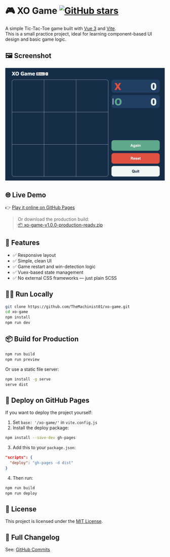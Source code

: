 # 🎮 XO Game [![GitHub stars](https://img.shields.io/github/stars/TheMachinist01/xo-game?style=social)](https://github.com/TheMachinist01/xo-game/stargazers)
A simple Tic-Tac-Toe game built with [Vue 3](https://vuejs.org/) and [Vite](https://vitejs.dev/).  
This is a small practice project, ideal for learning component-based UI design and basic game logic.

## 🖼️ Screenshot
![Screenshot](./public/Screenshot.png)

## 🌐 Live Demo
👉 [Play it online on GitHub Pages](https://themachinist01.github.io/xo-game/)

> Or download the production build:  
> [📦 xo-game-v1.0.0-production-ready.zip](https://github.com/TheMachinist01/xo-game/releases/download/v1.0.0/xo-game-v1.0.0-production-ready.zip)

## 🚀 Features
- ✅ Responsive layout
- ✅ Simple, clean UI
- ✅ Game restart and win-detection logic
- ✅ Vuex-based state management
- ✅ No external CSS frameworks — just plain SCSS

## 🧑‍💻 Run Locally
```bash
git clone https://github.com/TheMachinist01/xo-game.git
cd xo-game
npm install
npm run dev
```

## 📦 Build for Production
```bash
npm run build
npm run preview
```
Or use a static file server:
```bash
npm install -g serve
serve dist
```

## 🚀 Deploy on GitHub Pages
If you want to deploy the project yourself:
1. Set `base: '/xo-game/'` in `vite.config.js`
2. Install the deploy package:
```bash
npm install --save-dev gh-pages
```
3. Add this to your `package.json`:
```json
"scripts": {
  "deploy": "gh-pages -d dist"
}
```
4. Then run:
```bash
npm run build
npm run deploy
```

## 📄 License
This project is licensed under the [MIT License](./LICENSE).

## 📜 Full Changelog
See: [GitHub Commits](https://github.com/TheMachinist01/xo-game/commits/main/)
